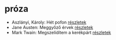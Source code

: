 # próza

- Aszlányi, Károly: Hét pofon [részletek](../_details/Aszl%C3%A1nyi%2C%20K%C3%A1roly.md#id_850)
- Jane Austen: Meggyőző érvek [részletek](../_details/Jane%20Austen.md#id_996)
- Mark Twain: Megszelídítem a kerékpárt [részletek](../_details/Mark%20Twain.md#id_936)